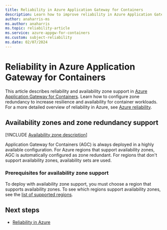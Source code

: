 ```yaml
---
title: Reliability in Azure Application Gateway for Containers
description: Learn how to improve reliability in Azure Application Gateway for Containers by using availability zones and zone redundancy for more resilient performance.
author: anaharris-ms
ms.author: anaharris
ms.topic: reliability-article
ms.service: azure-appgw-for-containers
ms.custom: subject-reliability
ms.date: 02/07/2024 
---
```



# Reliability in Azure Application Gateway for Containers


This article describes reliability and availability zone support in [Azure Application Gateway for Containers](/azure/application-gateway/for-containers/overview). Learn how to configure zone redundancy to increase resilience and availability for container workloads. For a more detailed overview of reliability in Azure, see [Azure reliability](/azure/architecture/framework/resiliency/overview).

## Availability zones and zone redundancy support

[!INCLUDE [Availability zone description](includes/reliability-availability-zone-description-include.md)]


Application Gateway for Containers (AGC) is always deployed in a highly available configuration.  For Azure regions that support availability zones, AGC is automatically configured as zone redundant.  For regions that don't support availability zones, availability sets are used.

### Prerequisites for availability zone support

To deploy with availability zone support, you must choose a region that supports availability zones. To see which regions support availability zones, see the [list of supported regions](regions-list.md). 


## Next steps

- [Reliability in Azure](/azure/reliability/overview)
